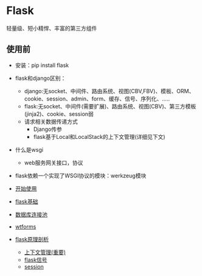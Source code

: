 # Flask
轻量级、短小精悍、丰富的第三方组件

## 使用前
- 安装：pip install flask
- flask和django区别：
	- django:无socket、中间件、路由系统、视图(CBV,FBV)、模板、ORM、cookie、session、admin、form、缓存、信号、序列化、.....
	- flask:无socket、中间件(需要扩展)、路由系统、视图(CBV)、第三方模板(jinja2)、cookie、session弱
	- 请求相关数据传递方式
		- Django传参
		- flask基于Local和LocalStack的上下文管理(详细见下文)

- 什么是wsgi
	- web服务网关接口，协议
- flask依赖一个实现了WSGI协议的模块：werkzeug模块


- [开始使用](fisrt_flask.md)
- [flask基础](basis_of_flask.md)
- [数据库连接池](database_connection_pool.md)
- [wtforms](wtforms.md)


- [flask原理剖析](analyze_principle_of_flask.md)
	- [上下文管理(重要)](context_management.md)
	- [flask信号](singal_of_flask.md)
	- [session](session.md)

